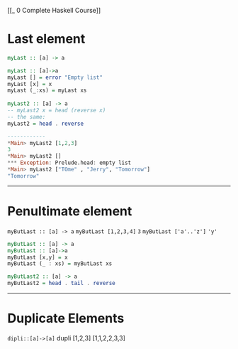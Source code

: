 [[_ 0 Complete Haskell Course]]


# Last element
```Haskell
myLast :: [a] -> a

myLast :: [a]->a
myLast [] = error "Empty list"
myLast [x] = x
myLast (_:xs) = myLast xs
  
myLast2 :: [a] -> a
-- myLast2 x = head (reverse x)
-- the same:
myLast2 = head . reverse

------------
*Main> myLast2 [1,2,3]
3
*Main> myLast2 []
*** Exception: Prelude.head: empty list
*Main> myLast2 ["TOme" , "Jerry", "Tomorrow"]
"Tomorrow"
```

---
# Penultimate element

`myButLast :: [a] -> a`
`myButLast [1,2,3,4]` 
`3`
`myButLast ['a'..'z']`
`'y'`


```haskell
myButLast :: [a] -> a
myButLast :: [a]->a
myButLast [x,y] = x 
myButLast (_ : xs) = myButLast xs

myButLast2 :: [a] -> a
myButLast2 = head . tail . reverse
```

----
# Duplicate Elements

`dipli::[a]->[a]`
dupli [1,2,3]
[1,1,2,2,3,3]


